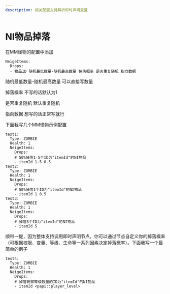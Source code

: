 ```yaml
---
description: 相关配置支持解析即时声明变量
---
```


# NI物品掉落

在MM怪物的配置中添加

```
NeigeItems:
  Drops:
  - 物品ID 随机最低数量-随机最高数量 掉落概率 是否重复随机 指向数据 
```

随机最低数量-随机最高数量 可以直接写数量

掉落概率 不写的话默认为1

是否重复随机 默认重复随机

指向数据 想写的话正常写就行

下面我写几个MM怪物示例配置

```
test1:
  Type: ZOMBIE
  Health: 1
  NeigeItems:
    Drops:
    # 50%掉落1-5个ID为"itemId"的NI物品
    - itemId 1-5 0.5
test2:
  Type: ZOMBIE
  Health: 1
  NeigeItems:
    Drops:
    # 50%掉落1个ID为"itemId"的NI物品
    - itemId 1 0.5
test3:
  Type: ZOMBIE
  Health: 1
  NeigeItems:
    Drops:
    # 掉落5个ID为"itemId"的NI物品
    - itemId 5
```

顺带一提，因为整体支持调用即时声明节点，你可以通过节点自定义你的掉落概率（可根据权限、变量、等级、生命等一系列因素决定掉落概率）。下面我写一个最简单的例子

```
test4:
  Type: ZOMBIE
  Health: 1
  NeigeItems:
    Drops:
    # 掉落玩家等级数量的ID为"itemId"的NI物品
    - itemId <papi::player_level>
```
